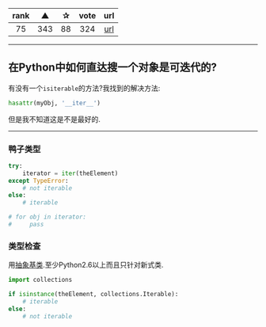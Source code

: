 | rank | ▲ | ✰ | vote | url |
|:-:|:-:|:-:|:-:|:-:|
|  75 | 343 | 88 | 324 | [url](http://stackoverflow.com/questions/1952464/in-python-how-do-i-determine-if-an-object-is-iterable) |

***

## 在Python中如何直达搜一个对象是可迭代的?

有没有一个`isiterable`的方法?我找到的解决方法:

```python
hasattr(myObj, '__iter__')
```

但是我不知道这是不是最好的.

***

### 鸭子类型

```python
try:
    iterator = iter(theElement)
except TypeError:
    # not iterable
else:
    # iterable

# for obj in iterator:
#     pass
```

### 类型检查

用[抽象基类](http://docs.python.org/library/abc.html).至少Python2.6以上而且只针对新式类.

```python
import collections

if isinstance(theElement, collections.Iterable):
    # iterable
else:
    # not iterable
```

